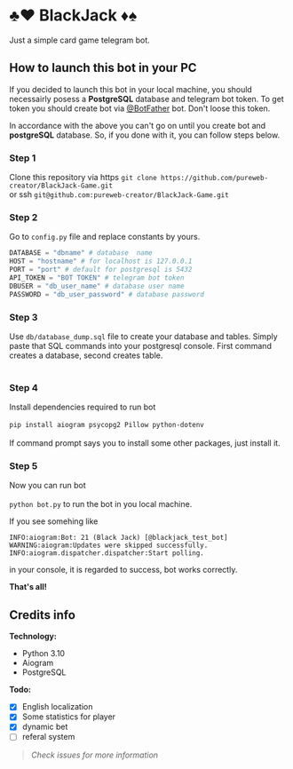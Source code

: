 # ♣️♥️ BlackJack ♦️♠️

Just a simple card game telegram bot.

## **How to launch this bot in your PC**
If you decided to launch this bot in your local machine, you should necessairly posess a **PostgreSQL** database and telegram bot token.
To get token you should create bot via [@BotFather](https://t.me/BotFather) bot. Don't loose this token.

In accordance with the above you can't go on until you create bot and **postgreSQL** database.
So, if you done with it, you can follow steps below.

### Step 1
Clone this repository via https
```git clone https://github.com/pureweb-creator/BlackJack-Game.git```<br>
or ssh ```git@github.com:pureweb-creator/BlackJack-Game.git```<br>
### Step 2
Go to ```config.py``` file and replace constants by yours.<br>
```python
DATABASE = "dbname" # database  name
HOST = "hostname" # for localhost is 127.0.0.1
PORT = "port" # default for postgresql is 5432
API_TOKEN = "BOT TOKEN" # telegram bot token
DBUSER = "db_user_name" # database user name
PASSWORD = "db_user_password" # database password
```
### Step 3
Use ```db/database_dump.sql``` file to create your database and tables. Simply paste that SQL commands into your postgresql console. First command creates a  database, second creates table.<br><br>

### Step 4
Install dependencies required to run bot<br><br>
```pip install aiogram psycopg2 Pillow python-dotenv```<br><br>
If command prompt says you to install some other packages, just install it.<br>

### Step 5
Now you can run bot<br><br>
```python bot.py``` to run the bot in you local machine.<br>

If you see somehing like 
```
INFO:aiogram:Bot: 21 (Black Jack) [@blackjack_test_bot]
WARNING:aiogram:Updates were skipped successfully.
INFO:aiogram.dispatcher.dispatcher:Start polling.
```
in your console, it is regarded to success, bot works correctly.

**That's all!**

## Credits info

**Technology:**
- Python 3.10
- Aiogram
- PostgreSQL

**Todo:**
- [x] English localization
- [x] Some statistics for player
- [x] dynamic bet
- [ ] referal system

>*Check issues for more information*